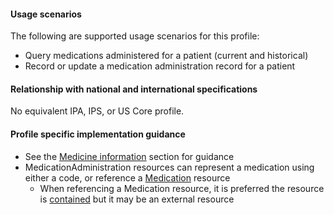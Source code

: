 #### Usage scenarios

The following are supported usage scenarios for this profile:

- Query medications administered for a patient (current and historical)
- Record or update a medication administration record for a patient


#### Relationship with national and international specifications

No equivalent IPA, IPS, or US Core profile.


#### Profile specific implementation guidance
- See the [Medicine information](guidance.html#medicine-information) section for guidance 
- MedicationAdministration resources can represent a medication using either a code, or reference a [Medication](http://hl7.org/fhir/R4/medication.html) resource
  - When referencing a Medication resource, it is preferred the resource is [contained](http://hl7.org/fhir/R4/references.html#contained) but it may be an external resource
